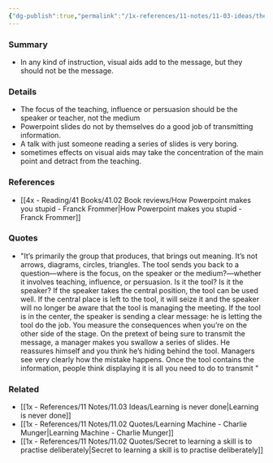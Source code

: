 ```yaml
---
{"dg-publish":true,"permalink":"/1x-references/11-notes/11-03-ideas/the-speaker-is-the-source-of-information-not-the-visual-aids/","title":"The speaker is the source of information not the visual aids","created":"2024-02-14T20:18:22.045+03:00","updated":"2024-02-14T20:18:22.045+03:00"}
---
```



### Summary
- In any kind of instruction, visual aids add to the message, but they should not be the message.

### Details
- The focus of the teaching, influence or persuasion should be the speaker or teacher, not the medium
- Powerpoint slides do not by themselves do a good job of transmitting information.
- A talk with just someone reading a series of slides is very boring.
- sometimes effects on visual aids may take the concentration of the main point and detract from the teaching.


### References
- [[4x - Reading/41 Books/41.02 Book reviews/How Powerpoint makes you stupid - Franck Frommer\|How Powerpoint makes you stupid - Franck Frommer]]

### Quotes
- "It’s primarily the group that produces, that brings out meaning. It’s not arrows, diagrams, circles, triangles. The tool sends you back to a question—where is the focus, on the speaker or the medium?—whether it involves teaching, influence, or persuasion. Is it the tool? Is it the speaker? If the speaker takes the central position, the tool can be used well. If the central place is left to the tool, it will seize it and the speaker will no longer be aware that the tool is managing the meeting. If the tool is in the center, the speaker is sending a clear message: he is letting the tool do the job. You measure the consequences when you’re on the other side of the stage. On the pretext of being sure to transmit the message, a manager makes you swallow a series of slides. He reassures himself and you think he’s hiding behind the tool. Managers see very clearly how the mistake happens. Once the tool contains the information, people think displaying it is all you need to do to transmit "


### Related
- [[1x - References/11 Notes/11.03 Ideas/Learning is never done\|Learning is never done]]
- [[1x - References/11 Notes/11.02 Quotes/Learning Machine - Charlie Munger\|Learning Machine - Charlie Munger]]
- [[1x - References/11 Notes/11.02 Quotes/Secret to learning a skill is to practise deliberately\|Secret to learning a skill is to practise deliberately]]